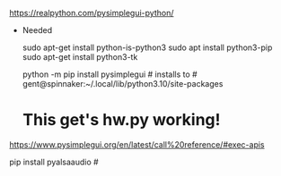 
https://realpython.com/pysimplegui-python/

- Needed

    sudo apt-get install python-is-python3
    sudo apt install python3-pip 
    sudo apt-get install python3-tk

    python -m pip install pysimplegui # installs to
        # gent@spinnaker:~/.local/lib/python3.10/site-packages

    # This get's hw.py working!

https://www.pysimplegui.org/en/latest/call%20reference/#exec-apis

pip install pyalsaaudio # 
